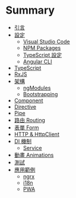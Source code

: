 # Summary

* [引言]()
* [設定]()
  * [Visual Studio Code]()
  * [NPM Packages]()
  * [TypeScript 設定]()
  * [Angular CLI]()
* [TypeScript]()
* [RxJS]()
* [架構]()
  * [ngModules]()
  * [Bootstrapping]()
* [Component]()
* [Directive]()
* [Pipe]()
* [路由 Routing]()
* [表單 Form]()
* [HTTP & HttpClient]()
* [DI 機制]()
  * [Service]()
* [動畫 Animations]()
* [測試]()
* [應用範例]()
  * [ngrx]()
  * [i18n]()
  * [PWA]()

